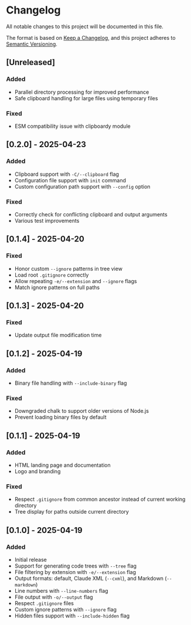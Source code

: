 # Changelog

All notable changes to this project will be documented in this file.

The format is based on [Keep a Changelog](https://keepachangelog.com/en/1.0.0/),
and this project adheres to [Semantic Versioning](https://semver.org/spec/v2.0.0.html).

## [Unreleased]

### Added
- Parallel directory processing for improved performance
- Safe clipboard handling for large files using temporary files

### Fixed
- ESM compatibility issue with clipboardy module

## [0.2.0] - 2025-04-23

### Added
- Clipboard support with `-C/--clipboard` flag
- Configuration file support with `init` command
- Custom configuration path support with `--config` option

### Fixed
- Correctly check for conflicting clipboard and output arguments
- Various test improvements

## [0.1.4] - 2025-04-20

### Fixed
- Honor custom `--ignore` patterns in tree view
- Load root `.gitignore` correctly
- Allow repeating `-e/--extension` and `--ignore` flags
- Match ignore patterns on full paths

## [0.1.3] - 2025-04-20

### Fixed
- Update output file modification time

## [0.1.2] - 2025-04-19

### Added
- Binary file handling with `--include-binary` flag

### Fixed
- Downgraded chalk to support older versions of Node.js
- Prevent loading binary files by default

## [0.1.1] - 2025-04-19

### Added
- HTML landing page and documentation
- Logo and branding

### Fixed
- Respect `.gitignore` from common ancestor instead of current working directory
- Tree display for paths outside current directory

## [0.1.0] - 2025-04-19

### Added
- Initial release
- Support for generating code trees with `--tree` flag
- File filtering by extension with `-e/--extension` flag
- Output formats: default, Claude XML (`--cxml`), and Markdown (`--markdown`)
- Line numbers with `--line-numbers` flag
- File output with `-o/--output` flag
- Respect `.gitignore` files
- Custom ignore patterns with `--ignore` flag
- Hidden files support with `--include-hidden` flag